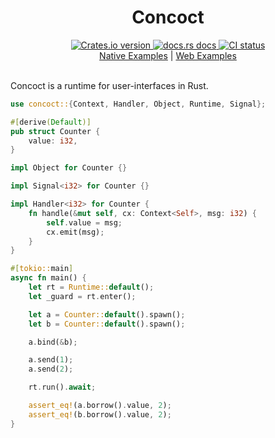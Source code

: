 <div align="center">
  <h1>Concoct</h1>
  
 <a href="https://crates.io/crates/concoct">
    <img src="https://img.shields.io/crates/v/concoct?style=flat-square"
    alt="Crates.io version" />
  </a>
  <a href="https://docs.rs/concoct">
    <img src="https://img.shields.io/badge/docs-latest-blue.svg?style=flat-square"
      alt="docs.rs docs" />
  </a>
   <a href="https://github.com/concoct-rs/concoct/actions">
    <img src="https://github.com/matthunz/concoct/actions/workflows/rust.yml/badge.svg"
      alt="CI status" />
  </a>
</div>

<div align="center">
 <a href="https://github.com/concoct-rs/concoct/tree/main/examples">Native Examples</a>
  |
 <a href="https://github.com/concoct-rs/concoct/tree/main/web_examples">Web Examples</a>
</div>

<br />

Concoct is a runtime for user-interfaces in Rust.

```rust
use concoct::{Context, Handler, Object, Runtime, Signal};

#[derive(Default)]
pub struct Counter {
    value: i32,
}

impl Object for Counter {}

impl Signal<i32> for Counter {}

impl Handler<i32> for Counter {
    fn handle(&mut self, cx: Context<Self>, msg: i32) {
        self.value = msg;
        cx.emit(msg);
    }
}

#[tokio::main]
async fn main() {
    let rt = Runtime::default();
    let _guard = rt.enter();

    let a = Counter::default().spawn();
    let b = Counter::default().spawn();

    a.bind(&b);

    a.send(1);
    a.send(2);

    rt.run().await;

    assert_eq!(a.borrow().value, 2);
    assert_eq!(b.borrow().value, 2);
}
```
